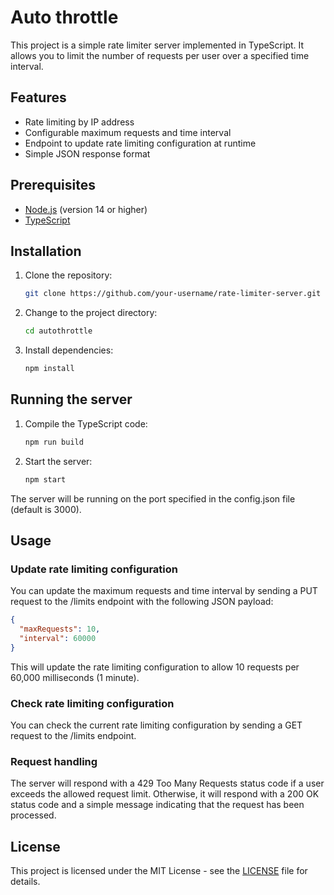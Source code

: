 # Auto throttle

This project is a simple rate limiter server implemented in TypeScript. It allows you to limit the number of requests per user over a specified time interval.

## Features

- Rate limiting by IP address
- Configurable maximum requests and time interval
- Endpoint to update rate limiting configuration at runtime
- Simple JSON response format

## Prerequisites

- [Node.js](https://nodejs.org/) (version 14 or higher)
- [TypeScript](https://www.typescriptlang.org/)

## Installation

1. Clone the repository:  
    ```bash
    git clone https://github.com/your-username/rate-limiter-server.git 
2. Change to the project directory:
    ```bash
    cd autothrottle
3. Install dependencies:
    ```bash
    npm install

## Running the server

1. Compile the TypeScript code:
    ```bash
   npm run build
2. Start the server:
    ```bash
    npm start

The server will be running on the port specified in the config.json file (default is 3000).

## Usage

### Update rate limiting configuration
You can update the maximum requests and time interval by sending a PUT request to the /limits endpoint with the following JSON payload:
```json
{
  "maxRequests": 10,
  "interval": 60000
}
```
This will update the rate limiting configuration to allow 10 requests per 60,000 milliseconds (1 minute).

### Check rate limiting configuration
You can check the current rate limiting configuration by sending a GET request to the /limits endpoint.

### Request handling
The server will respond with a 429 Too Many Requests status code if a user exceeds the allowed request limit. Otherwise, it will respond with a 200 OK status code and a simple message indicating that the request has been processed.

## License
This project is licensed under the MIT License - see the [LICENSE](./LICENSE) file for details.










